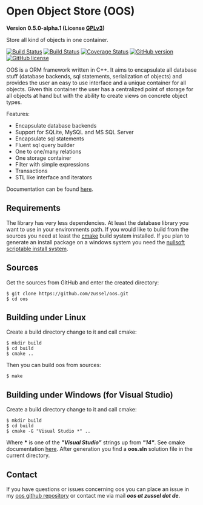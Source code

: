 Open Object Store (OOS)
=======================

__Version 0.5.0-alpha.1 (License [GPLv3](http://www.gnu.org/licenses/gpl.html))__

Store all kind of objects in one container.

[![Build Status](https://travis-ci.org/zussel/oos.png?branch=develop)](https://travis-ci.org/zussel/oos)
[![Build Status](https://ci.appveyor.com/api/projects/status/github/zussel/oos?svg=true)](https://ci.appveyor.com/project/zussel/oos)
[![Coverage Status](https://coveralls.io/repos/github/zussel/oos/badge.svg?branch=develop)](https://coveralls.io/github/zussel/oos?branch=develop)
[![GitHub version](https://badge.fury.io/gh/zussel%2Foos.svg)](https://badge.fury.io/gh/zussel%2Foos)
[![GitHub license](https://img.shields.io/badge/License-GPL%20v3-blue.svg)](https://raw.githubusercontent.com/zussel/oos/develop/License)

OOS is a ORM framework written in C++. It aims to encapsulate all database stuff
(database backends, sql statements, serialization of objects) and provides the user an
easy to use interface and a unique container for all objects. Given this container the user
has a centralized point of storage for all objects at hand but with the ability to create views on
concrete object types.

Features:

 * Encapsulate database backends
 * Support for SQLite, MySQL and MS SQL Server
 * Encapsulate sql statements
 * Fluent sql query builder
 * One to one/many relations
 * One storage container
 * Filter with simple expressions
 * Transactions
 * STL like interface and iterators

Documentation can be found [here](http://zussel.github.com/oos).

Requirements
------------

The library has very less dependencies. At least the database library you want to use
in your environments path. If you would like to build from the sources you need at least the
[cmake](http://www.cmake.org) build system installed. If you plan to generate an install
package on a windows system you need the
[nullsoft scriptable install system](http://nsis.sourceforge.net).
          
Sources
-------

Get the sources from GitHub and enter the created directory:

    $ git clone https://github.com/zussel/oos.git
    $ cd oos

Building under Linux
--------------------

Create a build directory change to it and call cmake:

    $ mkdir build
    $ cd build
    $ cmake ..
    
Then you can build oos from sources:

    $ make

Building under Windows (for Visual Studio)
------------------------------------------

Create a build directory change to it and call cmake:

    $ mkdir build
    $ cd build
    $ cmake -G "Visual Studio *" ..

Where __*__ is one of the *__"Visual Studio"__* strings up from *__"14"__*. See cmake
documentation [here](https://cmake.org/cmake/help/v3.6/manual/cmake-generators.7.html?#visual-studio-generators).
After generation you find a __oos.sln__ solution file in the current directory.

Contact
-------

If you have questions or issues concerning oos you can place an issue in my
[oos github repository](https://github.com/zussel/oos/issues?milestone=1&state=open) or
contact me via mail *__oos at zussel dot de__*.
